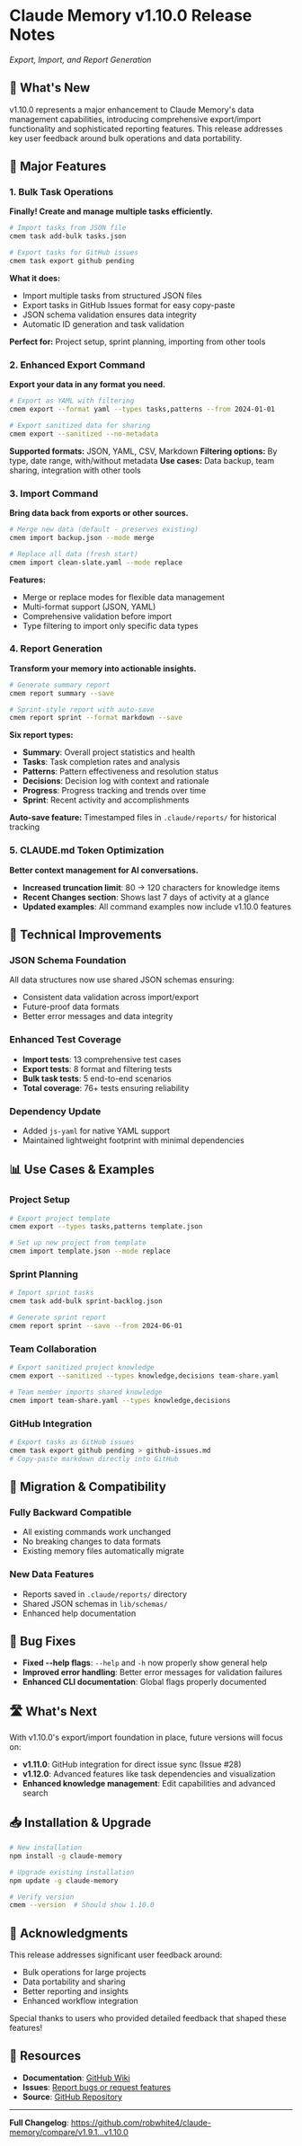 # Claude Memory v1.10.0 Release Notes
*Export, Import, and Report Generation*

## 🎉 What's New

v1.10.0 represents a major enhancement to Claude Memory's data management capabilities, introducing comprehensive export/import functionality and sophisticated reporting features. This release addresses key user feedback around bulk operations and data portability.

## 🚀 Major Features

### 1. Bulk Task Operations
**Finally! Create and manage multiple tasks efficiently.**

```bash
# Import tasks from JSON file
cmem task add-bulk tasks.json

# Export tasks for GitHub issues
cmem task export github pending
```

**What it does:**
- Import multiple tasks from structured JSON files
- Export tasks in GitHub Issues format for easy copy-paste
- JSON schema validation ensures data integrity
- Automatic ID generation and task validation

**Perfect for:** Project setup, sprint planning, importing from other tools

### 2. Enhanced Export Command
**Export your data in any format you need.**

```bash
# Export as YAML with filtering
cmem export --format yaml --types tasks,patterns --from 2024-01-01

# Export sanitized data for sharing
cmem export --sanitized --no-metadata
```

**Supported formats:** JSON, YAML, CSV, Markdown
**Filtering options:** By type, date range, with/without metadata
**Use cases:** Data backup, team sharing, integration with other tools

### 3. Import Command
**Bring data back from exports or other sources.**

```bash
# Merge new data (default - preserves existing)
cmem import backup.json --mode merge

# Replace all data (fresh start)
cmem import clean-slate.yaml --mode replace
```

**Features:**
- Merge or replace modes for flexible data management
- Multi-format support (JSON, YAML)
- Comprehensive validation before import
- Type filtering to import only specific data types

### 4. Report Generation
**Transform your memory into actionable insights.**

```bash
# Generate summary report
cmem report summary --save

# Sprint-style report with auto-save
cmem report sprint --format markdown --save
```

**Six report types:**
- **Summary**: Overall project statistics and health
- **Tasks**: Task completion rates and analysis
- **Patterns**: Pattern effectiveness and resolution status
- **Decisions**: Decision log with context and rationale
- **Progress**: Progress tracking and trends over time
- **Sprint**: Recent activity and accomplishments

**Auto-save feature:** Timestamped files in `.claude/reports/` for historical tracking

### 5. CLAUDE.md Token Optimization
**Better context management for AI conversations.**

- **Increased truncation limit**: 80 → 120 characters for knowledge items
- **Recent Changes section**: Shows last 7 days of activity at a glance
- **Updated examples**: All command examples now include v1.10.0 features

## 🔧 Technical Improvements

### JSON Schema Foundation
All data structures now use shared JSON schemas ensuring:
- Consistent data validation across import/export
- Future-proof data formats
- Better error messages and data integrity

### Enhanced Test Coverage
- **Import tests**: 13 comprehensive test cases
- **Export tests**: 8 format and filtering tests
- **Bulk task tests**: 5 end-to-end scenarios
- **Total coverage**: 76+ tests ensuring reliability

### Dependency Update
- Added `js-yaml` for native YAML support
- Maintained lightweight footprint with minimal dependencies

## 📊 Use Cases & Examples

### Project Setup
```bash
# Export project template
cmem export --types tasks,patterns template.json

# Set up new project from template
cmem import template.json --mode replace
```

### Sprint Planning
```bash
# Import sprint tasks
cmem task add-bulk sprint-backlog.json

# Generate sprint report
cmem report sprint --save --from 2024-06-01
```

### Team Collaboration
```bash
# Export sanitized project knowledge
cmem export --sanitized --types knowledge,decisions team-share.yaml

# Team member imports shared knowledge
cmem import team-share.yaml --types knowledge,decisions
```

### GitHub Integration
```bash
# Export tasks as GitHub issues
cmem task export github pending > github-issues.md
# Copy-paste markdown directly into GitHub
```

## 🔄 Migration & Compatibility

### Fully Backward Compatible
- All existing commands work unchanged
- No breaking changes to data formats
- Existing memory files automatically migrate

### New Data Features
- Reports saved in `.claude/reports/` directory
- Shared JSON schemas in `lib/schemas/`
- Enhanced help documentation

## 🐛 Bug Fixes

- **Fixed --help flags**: `--help` and `-h` now properly show general help
- **Improved error handling**: Better error messages for validation failures
- **Enhanced CLI documentation**: Global flags properly documented

## 🛣️ What's Next

With v1.10.0's export/import foundation in place, future versions will focus on:

- **v1.11.0**: GitHub integration for direct issue sync (Issue #28)
- **v1.12.0**: Advanced features like task dependencies and visualization
- **Enhanced knowledge management**: Edit capabilities and advanced search

## 📥 Installation & Upgrade

```bash
# New installation
npm install -g claude-memory

# Upgrade existing installation
npm update -g claude-memory

# Verify version
cmem --version  # Should show 1.10.0
```

## 🙏 Acknowledgments

This release addresses significant user feedback around:
- Bulk operations for large projects
- Data portability and sharing
- Better reporting and insights
- Enhanced workflow integration

Special thanks to users who provided detailed feedback that shaped these features!

## 🔗 Resources

- **Documentation**: [GitHub Wiki](https://github.com/robwhite4/claude-memory/wiki)
- **Issues**: [Report bugs or request features](https://github.com/robwhite4/claude-memory/issues)
- **Source**: [GitHub Repository](https://github.com/robwhite4/claude-memory)

---

**Full Changelog**: https://github.com/robwhite4/claude-memory/compare/v1.9.1...v1.10.0